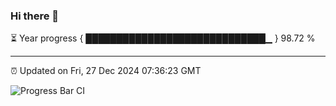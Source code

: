 ### Hi there 👋

⏳ Year progress { █████████████████████████████▁ } 98.72 %

---

⏰ Updated on Fri, 27 Dec 2024 07:36:23 GMT

![Progress Bar CI](https://github.com/IshwaranRudhara/GIT-ACTION/workflows/Progress%20Bar%20CI/badge.svg)
